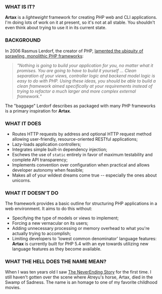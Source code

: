 ### WHAT IS IT?

**Artax** is a _lightweight_ framework for creating PHP web and CLI applications.
I'm doing lots of work on it at present, so it's not at all stable. You shouldn't
even think about trying to use it in its current state.

### BACKGROUND

In 2006 Rasmus Lerdorf, the creator of PHP, [lamented the ubiquity of sprawling,
monolithic PHP frameworks](http://toys.lerdorf.com/archives/38-The-no-framework-PHP-MVC-framework.html):

> _"Nothing is going to build your application for you, no matter what it promises.
You are going to have to build it yourself ... Clean separation of your views,
controller logic and backend model logic is easy to do with PHP. Using these
ideas, you should be able to build a clean framework aimed specifically at your
requirements instead of trying to refactor a much larger and more complex
external framework."_

The "baggage" Lerdorf describes as packaged with many PHP frameworks is a
primary inspiration for **Artax**.

### WHAT IT DOES

* Routes HTTP requests by address and optional HTTP request method allowing
user-friendly, resource-oriented RESTful applications;
* Lazy-loads application controllers;
* Integrates simple built-in dependency injection;
* Eschews the use of `static` entirely in favor of maximum testability and 
complete API transparency;
* Implements convention over configuration when practical and allows developer
autonomy when feasible;
* Makes all of your wildest dreams come true -- especially the ones about unicorns.

### WHAT IT DOESN'T DO

The framework provides a basic outline for structuring PHP applications in a web
environment. It aims to do this without:

* Specifying the type of models or views to implement;
* Forcing a new vernacular on its users;
* Adding unnecessary processing or memory overhead to what you're actually
trying to accomplish;
* Limiting developers to 'lowest common denominator' language features: **Artax**
is currently built for PHP 5.4 with an eye towards utilizing new language
features as they become available.

### WHAT THE HELL DOES THE NAME MEAN?

When I was ten years old I saw [The NeverEnding Story](http://www.imdb.com/title/tt0088323/) 
for the first time. I still haven't gotten over the scene where Atreyu's horse, 
Artax, died in the Swamp of Sadness. The name is an homage to one of my favorite
childhood movies.
